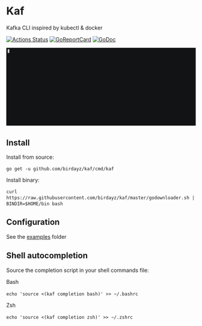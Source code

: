 # Kaf
Kafka CLI inspired by kubectl & docker

[![Actions Status](https://github.com/birdayz/kaf/workflows/Go/badge.svg)](https://github.com/birdayz/kaf/actions)
[![GoReportCard](https://goreportcard.com/badge/github.com/birdayz/kaf)](https://goreportcard.com/report/github.com/birdayz/kaf)
[![GoDoc](https://godoc.org/github.com/birdayz/kaf?status.svg)](https://godoc.org/github.com/birdayz/kaf)

![asciicinema](asciicinema.gif)

## Install
Install from source:

```
go get -u github.com/birdayz/kaf/cmd/kaf
```

Install binary:

```
curl https://raw.githubusercontent.com/birdayz/kaf/master/godownloader.sh | BINDIR=$HOME/bin bash
```


## Configuration
See the [examples](examples) folder

## Shell autocompletion
Source the completion script in your shell commands file:

Bash

```echo 'source <(kaf completion bash)' >> ~/.bashrc```

Zsh

```echo 'source <(kaf completion zsh)' >> ~/.zshrc```
